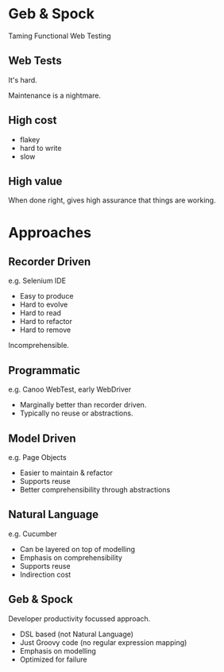 # Geb & Spock

Taming Functional Web Testing

## Web Tests

It's hard.

Maintenance is a nightmare.

## High cost

* flakey
* hard to write
* slow

## High value

When done right, gives high assurance that things are working.

# Approaches

## Recorder Driven

e.g. Selenium IDE

* Easy to produce
* Hard to evolve
* Hard to read
* Hard to refactor
* Hard to remove

Incomprehensible.

## Programmatic

e.g. Canoo WebTest, early WebDriver

* Marginally better than recorder driven.
* Typically no reuse or abstractions.

## Model Driven

e.g. Page Objects

* Easier to maintain & refactor
* Supports reuse
* Better comprehensibility through abstractions

## Natural Language

e.g. Cucumber

* Can be layered on top of modelling
* Emphasis on comprehensibility
* Supports reuse
* Indirection cost

## Geb & Spock

Developer productivity focussed approach.

* DSL based (not Natural Language)
* Just Groovy code (no regular expression mapping)
* Emphasis on modelling
* Optimized for failure
